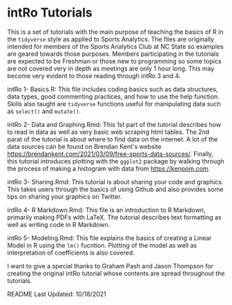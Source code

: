 # intRo Tutorials

This is a set of tutorials with the main purpose of teaching the basics of R in the `tidyverse` style as applied to Sports Analytics. The files are originally intended for members of the Sports Analytics Club at NC State so examples are geared towards those purposes. Members participating in the tutorials are expected to be Freshman or those new to programming so some topics are not covered very in depth as meetings are only 1 hour long. This may become very evident to those reading through intRo 3 and 4. 

intRo 1- Basics.R: This file includes coding basics such as data structures, data types, good commenting practices, and how to use the help function. Skills also taught are `tidyverse` functions useful for manipulating data such as `select()` and `mutate()`.

intRo 2- Data and Graphing.Rmd: This 1st part of the tutorial describes how to read in data as well as very basic web scraping html tables. The 2nd parat of the tutorial is about where to find data on the internet. A lot of the data sources can be found on Brendan Kent's website https://brendankent.com/2021/03/09/free-sports-data-sources/. Finally, this tutorial introduces plotting with the `ggplot2` package by walking through the process of making a histogram with data from https://kenpom.com.

intRo 3- Sharing.Rmd: This tutorial is about sharing your code and graphics. This takes users through the basics of using Github and also provides some tips on sharing your graphics on Twitter.

intRo 4- R Markdown.Rmd: This file is an introduction to R Markdown, primarily making PDFs with LaTeX. The tutorial describes text formatting as well as writing code in R Markdown.

intRo 5- Modeling.Rmd: This file explains the basics of creating a Linear Model in R using the `lm()` fucntion. Plotting of the model as well as interpretation of coefficients is also covered.

I want to give a special thanks to Graham Pash and Jason Thompson for creating the original intRo tutorial whose contents are spread throughout the tutorials.

README Last Updated: 10/18/2021
